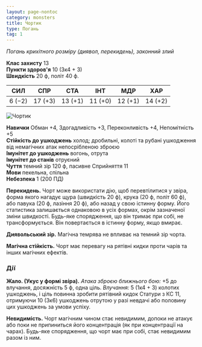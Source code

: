 ```yaml
---
layout: page-nontoc
category: monsters
title: Чортик
type: Погань
tag: 1
---
```


_Погань крихітного розміру (диявол, перекидень), законний злий_

**Клас захисту** 13    
**Пункти здоров'я** 10 (3к4 + 3)    
**Швидкість** 20 ф, політ 40 ф.

| СИЛ    | СПР     | СТА     | ІНТ     | МДР     | ХАР     |
| ------ | ------- | ------- | ------- | ------- | ------- |
| 6 (−2) | 17 (+3) | 13 (+1) | 11 (+0) | 12 (+1) | 14 (+2) |

![Чортик](https://www.dndbeyond.com/avatars/thumbnails/30782/21/1000/1000/638061948417487055.png)

**Навички** Обман +4, Здогадливість +3, Переконливість +4, Непомітність +5    
**Стійкість до ушкоджень** холод; дробильні, колоті та рубані ушкодження від немагічних атак непосрібленою зброєю    
**Імунітет до ушкоджень** вогонь, отрута    
**Імунітет до станів** отруєний    
**Чуття** темний зір 120 ф, пасивне Сприйняття 11    
**Мови** пекельна, спільна    
**Небезпека** 1 (200 ПД)

**Перекидень.** Чорт може використати дію, щоб перевтілитися у звіра, форма якого нагадує щура (швидкість 20 ф), крука (20 ф, політ 60 ф), або павука (20 ф, лазіння 20 ф), або назад у свою істинну форму. Його статистика залишається однаковою в усіх формах, окрім зазначеної зміни швидкості. Будь-яке спорядження, що він тримає при собі, не трансформується. Він повертається в істинну форму, якщо вмирає.    

**Диявольський зір.** Магічна темрява не впливає на темний зір чорта.    

**Магічна стійкість.** Чорт має перевагу на рятівні кидки проти чарів та інших магічних ефектів.

### Дії
**Жало. (Укус у формі звіра).** _Атака зброєю ближнього бою:_ +5 до влучання, досяжність 5 ф, одна ціль. _Влучання:_ 5 (1к4 + 3) колотих ушкоджень, і ціль повинна зробити рятівний кидок Статури з КС 11, отримуючи 10 (3к6) ушкоджень отрутою у разі невдачі або половину цих ушкоджень за умови успіху.    

**Невидимість.** Чорт магічним чином стає невидимим, допоки не атакує або поки не припиниться його концентрація (як при концентрації на чарах). Будь-яке спорядження, що чорт має при собі, стає невидимим разом із ним.
